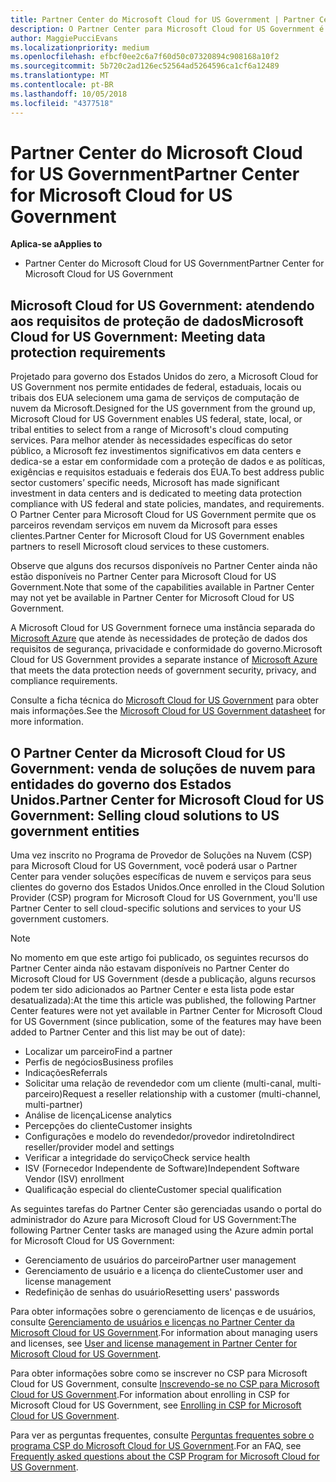 ```yaml
---
title: Partner Center do Microsoft Cloud for US Government | Partner Center do Microsoft Cloud for US Government
description: O Partner Center para Microsoft Cloud for US Government é o portal de empresas para parceiros da Microsoft que deseja oferecer soluções de nuvem da Microsoft para clientes que trabalham com agências governamentais dentro dos Estados Unidos.
author: MaggiePucciEvans
ms.localizationpriority: medium
ms.openlocfilehash: efbcf0ee2c6a7f60d50c07320894c908168a10f2
ms.sourcegitcommit: 5b720c2ad126ec52564ad5264596ca1cf6a12489
ms.translationtype: MT
ms.contentlocale: pt-BR
ms.lasthandoff: 10/05/2018
ms.locfileid: "4377518"
---
```

# <a name="partner-center-for-microsoft-cloud-for-us-government"></a><span data-ttu-id="fa03e-103">Partner Center do Microsoft Cloud for US Government</span><span class="sxs-lookup"><span data-stu-id="fa03e-103">Partner Center for Microsoft Cloud for US Government</span></span>

**<span data-ttu-id="fa03e-104">Aplica-se a</span><span class="sxs-lookup"><span data-stu-id="fa03e-104">Applies to</span></span>**

-  <span data-ttu-id="fa03e-105">Partner Center do Microsoft Cloud for US Government</span><span class="sxs-lookup"><span data-stu-id="fa03e-105">Partner Center for Microsoft Cloud for US Government</span></span>

## <a name="microsoft-cloud-for-us-government-meeting-data-protection-requirements"></a><span data-ttu-id="fa03e-106">Microsoft Cloud for US Government: atendendo aos requisitos de proteção de dados</span><span class="sxs-lookup"><span data-stu-id="fa03e-106">Microsoft Cloud for US Government: Meeting data protection requirements</span></span> 

<span data-ttu-id="fa03e-107">Projetado para governo dos Estados Unidos do zero, a Microsoft Cloud for US Government nos permite entidades de federal, estaduais, locais ou tribais dos EUA selecionem uma gama de serviços de computação de nuvem da Microsoft.</span><span class="sxs-lookup"><span data-stu-id="fa03e-107">Designed for the US government from the ground up, Microsoft Cloud for US Government enables US federal, state, local, or tribal entities to select from a range of Microsoft's cloud computing services.</span></span> <span data-ttu-id="fa03e-108">Para melhor atender às necessidades específicas do setor público, a Microsoft fez investimentos significativos em data centers e dedica-se a estar em conformidade com a proteção de dados e as políticas, exigências e requisitos estaduais e federais dos EUA.</span><span class="sxs-lookup"><span data-stu-id="fa03e-108">To best address public sector customers’ specific needs, Microsoft has made significant investment in data centers and is dedicated to meeting data protection compliance with US federal and state policies, mandates, and requirements.</span></span> <span data-ttu-id="fa03e-109">O Partner Center para Microsoft Cloud for US Government permite que os parceiros revendam serviços em nuvem da Microsoft para esses clientes.</span><span class="sxs-lookup"><span data-stu-id="fa03e-109">Partner Center for Microsoft Cloud for US Government enables partners to resell Microsoft cloud services to these customers.</span></span>

<span data-ttu-id="fa03e-110">Observe que alguns dos recursos disponíveis no Partner Center ainda não estão disponíveis no Partner Center para Microsoft Cloud for US Government.</span><span class="sxs-lookup"><span data-stu-id="fa03e-110">Note that some of the capabilities available in Partner Center may not yet be available in Partner Center for Microsoft Cloud for US Government.</span></span>

<span data-ttu-id="fa03e-111">A Microsoft Cloud for US Government fornece uma instância separada do [Microsoft Azure](https://azure.microsoft.com/en-us/overview/clouds/government/) que atende às necessidades de proteção de dados dos requisitos de segurança, privacidade e conformidade do governo.</span><span class="sxs-lookup"><span data-stu-id="fa03e-111">Microsoft Cloud for US Government provides a separate instance of [Microsoft Azure](https://azure.microsoft.com/en-us/overview/clouds/government/) that meets the data protection needs of government security, privacy, and compliance requirements.</span></span> 

<span data-ttu-id="fa03e-112">Consulte a ficha técnica do [Microsoft Cloud for US Government](http://download.microsoft.com/download/C/9/C/C9CA3002-DFC4-4ADA-841F-DF42AEC042FB/Microsoft_Azure_Government_Datasheet_EN_US.PDF) para obter mais informações.</span><span class="sxs-lookup"><span data-stu-id="fa03e-112">See the [Microsoft Cloud for US Government datasheet](http://download.microsoft.com/download/C/9/C/C9CA3002-DFC4-4ADA-841F-DF42AEC042FB/Microsoft_Azure_Government_Datasheet_EN_US.PDF) for more information.</span></span>

## <a name="partner-center-for-microsoft-cloud-for-us-government-selling-cloud-solutions-to-us-government-entities"></a><span data-ttu-id="fa03e-113">O Partner Center da Microsoft Cloud for US Government: venda de soluções de nuvem para entidades do governo dos Estados Unidos.</span><span class="sxs-lookup"><span data-stu-id="fa03e-113">Partner Center for Microsoft Cloud for US Government: Selling cloud solutions to US government entities</span></span>

<span data-ttu-id="fa03e-114">Uma vez inscrito no Programa de Provedor de Soluções na Nuvem (CSP) para Microsoft Cloud for US Government, você poderá usar o Partner Center para vender soluções específicas de nuvem e serviços para seus clientes do governo dos Estados Unidos.</span><span class="sxs-lookup"><span data-stu-id="fa03e-114">Once enrolled in the Cloud Solution Provider (CSP) program for Microsoft Cloud for US Government, you'll use Partner Center to sell cloud-specific solutions and services to your US government customers.</span></span> 

> [!NOTE]  
> <span data-ttu-id="fa03e-115">No momento em que este artigo foi publicado, os seguintes recursos do Partner Center ainda não estavam disponíveis no Partner Center do Microsoft Cloud for US Government (desde a publicação, alguns recursos podem ter sido adicionados ao Partner Center e esta lista pode estar desatualizada):</span><span class="sxs-lookup"><span data-stu-id="fa03e-115">At the time this article was published, the following Partner Center features were not yet available in Partner Center for Microsoft Cloud for US Government (since publication, some of the features may have been added to Partner Center and this list may be out of date):</span></span>

- <span data-ttu-id="fa03e-116">Localizar um parceiro</span><span class="sxs-lookup"><span data-stu-id="fa03e-116">Find a partner</span></span>
- <span data-ttu-id="fa03e-117">Perfis de negócios</span><span class="sxs-lookup"><span data-stu-id="fa03e-117">Business profiles</span></span>
- <span data-ttu-id="fa03e-118">Indicações</span><span class="sxs-lookup"><span data-stu-id="fa03e-118">Referrals</span></span>
- <span data-ttu-id="fa03e-119">Solicitar uma relação de revendedor com um cliente (multi-canal, multi-parceiro)</span><span class="sxs-lookup"><span data-stu-id="fa03e-119">Request a reseller relationship with a customer (multi-channel, multi-partner)</span></span>
- <span data-ttu-id="fa03e-120">Análise de licença</span><span class="sxs-lookup"><span data-stu-id="fa03e-120">License analytics</span></span>
- <span data-ttu-id="fa03e-121">Percepções do cliente</span><span class="sxs-lookup"><span data-stu-id="fa03e-121">Customer insights</span></span>
- <span data-ttu-id="fa03e-122">Configurações e modelo do revendedor/provedor indireto</span><span class="sxs-lookup"><span data-stu-id="fa03e-122">Indirect reseller/provider model and settings</span></span>
- <span data-ttu-id="fa03e-123">Verificar a integridade do serviço</span><span class="sxs-lookup"><span data-stu-id="fa03e-123">Check service health</span></span>
- <span data-ttu-id="fa03e-124">ISV (Fornecedor Independente de Software)</span><span class="sxs-lookup"><span data-stu-id="fa03e-124">Independent Software Vendor (ISV) enrollment</span></span>
- <span data-ttu-id="fa03e-125">Qualificação especial do cliente</span><span class="sxs-lookup"><span data-stu-id="fa03e-125">Customer special qualification</span></span>

<span data-ttu-id="fa03e-126">As seguintes tarefas do Partner Center são gerenciadas usando o portal do administrador do Azure para Microsoft Cloud for US Government:</span><span class="sxs-lookup"><span data-stu-id="fa03e-126">The following Partner Center tasks are managed using the Azure admin portal for Microsoft Cloud for US Government:</span></span> 

-   <span data-ttu-id="fa03e-127">Gerenciamento de usuários do parceiro</span><span class="sxs-lookup"><span data-stu-id="fa03e-127">Partner user management</span></span>
-   <span data-ttu-id="fa03e-128">Gerenciamento de usuário e a licença do cliente</span><span class="sxs-lookup"><span data-stu-id="fa03e-128">Customer user and license management</span></span>
-   <span data-ttu-id="fa03e-129">Redefinição de senhas do usuário</span><span class="sxs-lookup"><span data-stu-id="fa03e-129">Resetting users' passwords</span></span>

<span data-ttu-id="fa03e-130">Para obter informações sobre o gerenciamento de licenças e de usuários, consulte [Gerenciamento de usuários e licenças no Partner Center da Microsoft Cloud for US Government](user-management-in-partner-center-for-microsoft-us-govt-cloud.md).</span><span class="sxs-lookup"><span data-stu-id="fa03e-130">For information about managing users and licenses, see [User and license management in Partner Center for Microsoft Cloud for US Government](user-management-in-partner-center-for-microsoft-us-govt-cloud.md).</span></span>

<span data-ttu-id="fa03e-131">Para obter informações sobre como se inscrever no CSP para Microsoft Cloud for US Government, consulte [Inscrevendo-se no CSP para Microsoft Cloud for US Government](enroll-in-csp-for-microsoft-us-govt-cloud.md).</span><span class="sxs-lookup"><span data-stu-id="fa03e-131">For information about enrolling in CSP for Microsoft Cloud for US Government, see [Enrolling in CSP for Microsoft Cloud for US Government](enroll-in-csp-for-microsoft-us-govt-cloud.md).</span></span>

<span data-ttu-id="fa03e-132">Para ver as perguntas frequentes, consulte [Perguntas frequentes sobre o programa CSP do Microsoft Cloud for US Government](faq-for-us-govt-cloud.md).</span><span class="sxs-lookup"><span data-stu-id="fa03e-132">For an FAQ, see [Frequently asked questions about the CSP Program for Microsoft Cloud for US Government](faq-for-us-govt-cloud.md).</span></span>
